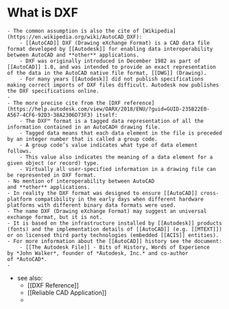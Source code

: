 # What is DXF
	- The common assumption is also the cite of [Wikipedia](https://en.wikipedia.org/wiki/AutoCAD_DXF):
		- [[AutoCAD]] DXF (Drawing eXchange Format) is a CAD data file format developed by [[Autodesk]] for enabling data interoperability between AutoCAD and **other** applications.
		- DXF was originally introduced in December 1982 as part of [[AutoCAD]] 1.0, and was intended to provide an exact representation of the data in the AutoCAD native file format, [[DWG]] (Drawing).
		- For many years [[Autodesk]] did not publish specifications making correct imports of DXF files difficult. Autodesk now publishes the DXF specifications online.
	-
	- The more precise cite from the [DXF reference](https://help.autodesk.com/view/OARX/2018/ENU/?guid=GUID-235B22E0-A567-4CF6-92D3-38A2306D73F3) itself:
		- The DXF™ format is a tagged data representation of all the information contained in an AutoCAD® drawing file.
		- Tagged data means that each data element in the file is preceded by an integer number that is called a group code.
		- A group code’s value indicates what type of data element follows.
		- This value also indicates the meaning of a data element for a given object (or record) type.
		- Virtually all user-specified information in a drawing file can be represented in DXF format.
	- No mention of interoperability between AutoCAD and **other** applications.
	- In reality the DXF format was designed to ensure [[AutoCAD]] cross-platform compatibility in the early days when different hardware platforms with different binary data formats were used.
	- The name DXF (Drawing eXchange Format) may suggest an universal exchange format, but it is not.
	- It is based on the infrastructure installed by [[Autodesk]] products (fonts) and the implementation details of [[AutoCAD]] (e.g. [[MTEXT]]) or on licensed third party technologies (embedded [[ACIS]] entities).
	- For more information about the [[AutoCAD]] history see the document:
		- [[The Autodesk File]] - Bits of History, Words of Experience by *John Walker*, founder of *Autodesk, Inc.* and co-author of *AutoCAD*.
	-
- see also:
	- [[DXF Reference]]
	- [[Reliable CAD Application]]
	-